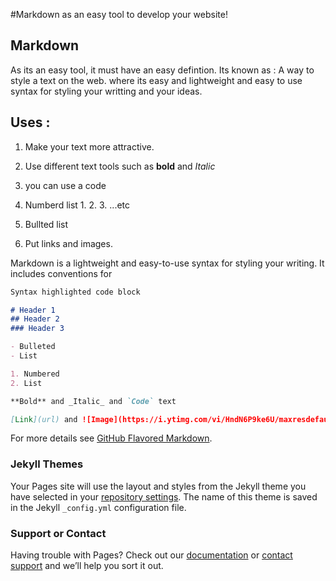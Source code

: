 #Markdown as an easy tool to develop your website!



## Markdown
As its an easy tool, it must have an easy defintion.
Its known as : A way to style a text on the web. where its easy and lightweight and easy to use syntax for styling your writting and your ideas.

## Uses :
1. Make your text more attractive.

2. Use different text tools such as **bold** and *Italic*

3. you can use a code

4. Numberd list 1. 2. 3. ...etc

5. Bullted list 

6. Put links and images.

Markdown is a lightweight and easy-to-use syntax for styling your writing. It includes conventions for

```markdown
Syntax highlighted code block

# Header 1
## Header 2
### Header 3

- Bulleted
- List

1. Numbered
2. List

**Bold** and _Italic_ and `Code` text

[Link](url) and ![Image](https://i.ytimg.com/vi/HndN6P9ke6U/maxresdefault.jpg)
```

For more details see [GitHub Flavored Markdown](https://guides.github.com/features/mastering-markdown/).

### Jekyll Themes

Your Pages site will use the layout and styles from the Jekyll theme you have selected in your [repository settings](https://github.com/MohammedGhafri/Learning-Journal/settings). The name of this theme is saved in the Jekyll `_config.yml` configuration file.

### Support or Contact

Having trouble with Pages? Check out our [documentation](https://help.github.com/categories/github-pages-basics/) or [contact support](https://github.com/contact) and we’ll help you sort it out.
